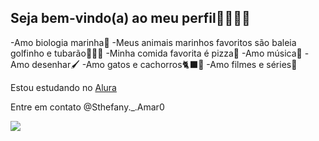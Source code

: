 ## Seja bem-vindo(a) ao meu perfil🐬🐋🦈🍒
-Amo biologia marinha🌊
-Meus animais marinhos favoritos são baleia golfinho e tubarão🐬🦈🐳
-Minha comida favorita é pizza🍕
-Amo música🎵
-Amo desenhar🖌️
-Amo gatos e cachorros🐈‍⬛🐶
-Amo filmes e séries🎴

Estou estudando no [Alura](https//www.alura.com.br)

Entre em contato @Sthefany._.Amar0





![](https://media.tenor.com/yD80mD4pvngAAAAj/wiggle-shark.gif)
